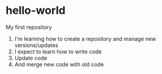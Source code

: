 # hello-world
My first repository
1. I'm learning how to create a repository and manage new versions/updates
2. I expect to learn how to write code
3. Update code
4. And merge new code with old code
